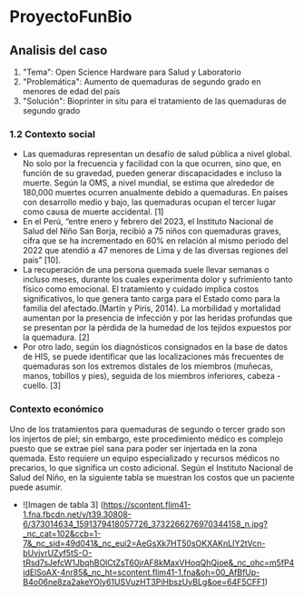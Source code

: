 # ProyectoFunBio




## Analisis del caso 
1. "Tema": Open Science Hardware para Salud y Laboratorio
2. "Problemática": Aumento de quemaduras de segundo grado en menores de edad del país
3. "Solución": Bioprinter in situ para el tratamiento de las quemaduras de segundo grado

### 1.2 Contexto social
- Las quemaduras representan un desafío de salud pública a nivel global. No solo por la frecuencia y facilidad con la que ocurren, sino que, en función de su gravedad, pueden generar discapacidades e incluso la muerte. Según la OMS, a nivel mundial, se estima que alrededor de 180,000 muertes ocurren anualmente debido a quemaduras. En países con desarrollo medio y bajo, las quemaduras ocupan el tercer lugar como causa de muerte accidental. [1]
- En el Perú, “entre enero y febrero del 2023, el Instituto Nacional de Salud del Niño San Borja, recibió a 75 niños con quemaduras graves, cifra que se ha incrementado en 60% en relación al mismo periodo del 2022 que atendió a 47 menores de Lima y de las diversas regiones del país” [10].
- La recuperación de una persona quemada suele llevar semanas o incluso meses, durante los cuales experimenta dolor y sufrimiento tanto físico como emocional. El tratamiento y cuidado implica costos significativos, lo que genera tanto carga para el Estado como para la familia del afectado.(Martín y Piris, 2014). La morbilidad y mortalidad aumentan por la presencia de infección y por las heridas profundas que se presentan por la pérdida de la humedad de los tejidos expuestos por la quemadura. [2]
- Por otro lado, según los diagnósticos consignados en la base de datos de HIS, se puede identificar que las localizaciones más frecuentes de quemaduras son los extremos distales de los miembros (muñecas, manos, tobillos y pies), seguida de los miembros inferiores, cabeza - cuello. [3] 
### Contexto económico
Uno de los tratamientos para quemaduras de segundo o tercer grado son los injertos de piel; sin embargo, este procedimiento médico es complejo puesto que se extrae piel sana para poder ser injertada en la zona quemada. Esto requiere un equipo especializado y recursos médicos no precarios, lo que significa un costo adicional. 
Según el Instituto Nacional de Salud del Niño, en la siguiente tabla se muestran los costos que un paciente puede asumir. 
- ![Imagen de tabla 3] (https://scontent.flim41-1.fna.fbcdn.net/v/t39.30808-6/373014634_1591379418057726_3732266276970344158_n.jpg?_nc_cat=102&ccb=1-7&_nc_sid=49d041&_nc_eui2=AeGsXk7HT50sOKXAKnLIY2tVcn-bUvjvrUZyf5tS-O-tRsd7sJefcW1JbqhBOlCtZsT60jrAF8kMaxVHoqQhQjoe&_nc_ohc=m5fP4idElSoAX-4nr85&_nc_ht=scontent.flim41-1.fna&oh=00_AfBfUp-B4o06ne8za2akeYOly61USVuzHT3PiHbszUyBLg&oe=64F5CFF1) 















